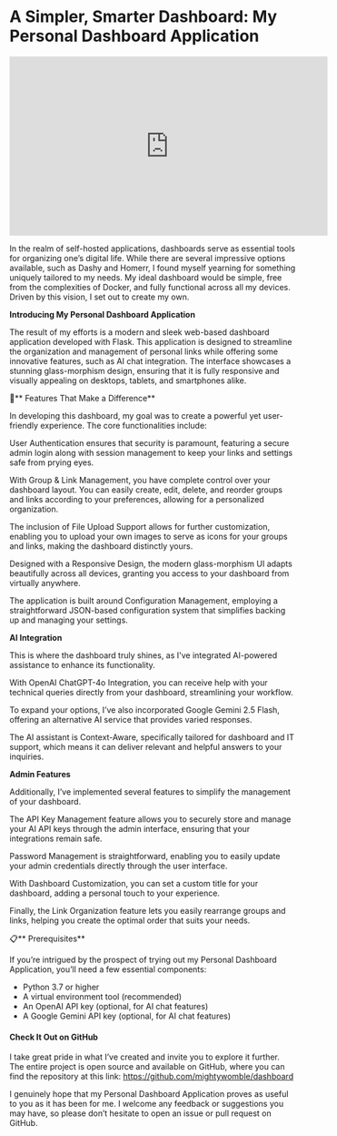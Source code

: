 # A Simpler, Smarter Dashboard: My Personal Dashboard Application

<iframe width="560" height="315" src="https://www.youtube.com/embed/a68x3zxLe88?si=VOBdDW8q2VugAX1d" title="YouTube video player" frameborder="0" allow="accelerometer; autoplay; clipboard-write; encrypted-media; gyroscope; picture-in-picture; web-share" referrerpolicy="strict-origin-when-cross-origin" allowfullscreen></iframe>

In the realm of self-hosted applications, dashboards serve as essential tools for organizing one’s digital life. While there are several impressive options available, such as Dashy and Homerr, I found myself yearning for something uniquely tailored to my needs. My ideal dashboard would be simple, free from the complexities of Docker, and fully functional across all my devices. Driven by this vision, I set out to create my own.

**Introducing My Personal Dashboard Application**

The result of my efforts is a modern and sleek web-based dashboard application developed with Flask. This application is designed to streamline the organization and management of personal links while offering some innovative features, such as AI chat integration. The interface showcases a stunning glass-morphism design, ensuring that it is fully responsive and visually appealing on desktops, tablets, and smartphones alike.

🚀** Features That Make a Difference**

In developing this dashboard, my goal was to create a powerful yet user-friendly experience. The core functionalities include:

User Authentication ensures that security is paramount, featuring a secure admin login along with session management to keep your links and settings safe from prying eyes.

With Group & Link Management, you have complete control over your dashboard layout. You can easily create, edit, delete, and reorder groups and links according to your preferences, allowing for a personalized organization.

The inclusion of File Upload Support allows for further customization, enabling you to upload your own images to serve as icons for your groups and links, making the dashboard distinctly yours.

Designed with a Responsive Design, the modern glass-morphism UI adapts beautifully across all devices, granting you access to your dashboard from virtually anywhere.

The application is built around Configuration Management, employing a straightforward JSON-based configuration system that simplifies backing up and managing your settings.

**AI Integration**

This is where the dashboard truly shines, as I've integrated AI-powered assistance to enhance its functionality.

With OpenAI ChatGPT-4o Integration, you can receive help with your technical queries directly from your dashboard, streamlining your workflow.

To expand your options, I’ve also incorporated Google Gemini 2.5 Flash, offering an alternative AI service that provides varied responses.

The AI assistant is Context-Aware, specifically tailored for dashboard and IT support, which means it can deliver relevant and helpful answers to your inquiries.

**Admin Features**

Additionally, I’ve implemented several features to simplify the management of your dashboard.

The API Key Management feature allows you to securely store and manage your AI API keys through the admin interface, ensuring that your integrations remain safe.

Password Management is straightforward, enabling you to easily update your admin credentials directly through the user interface.

With Dashboard Customization, you can set a custom title for your dashboard, adding a personal touch to your experience.

Finally, the Link Organization feature lets you easily rearrange groups and links, helping you create the optimal order that suits your needs.

📋** Prerequisites**

If you’re intrigued by the prospect of trying out my Personal Dashboard Application, you’ll need a few essential components:

- Python 3.7 or higher
- A virtual environment tool (recommended)
- An OpenAI API key (optional, for AI chat features)
- A Google Gemini API key (optional, for AI chat features)

#### Check It Out on GitHub

I take great pride in what I’ve created and invite you to explore it further. The entire project is open source and available on GitHub, where you can find the repository at this link: https://github.com/mightywomble/dashboard

I genuinely hope that my Personal Dashboard Application proves as useful to you as it has been for me. I welcome any feedback or suggestions you may have, so please don’t hesitate to open an issue or pull request on GitHub.